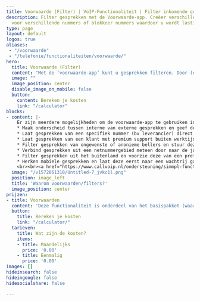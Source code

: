 ```yaml
---
title: Voorwaarde (Filter) | VoIP-Functionaliteit | Filter inkomende gesprekken
description: Filter gesprekken met de Voorwaarde-app. Creëer verschillende belroutes
  voor verschillende nummers of blokkeer nummers waardoor u wordt lastiggevallen.
type: page
layout: default
logos: true
aliases: 
 - "/voorwaarde"
 - "/telefonie/functionaliteiten/voorwaarde/"
hero:
  title: Voorwaarde (Filter)
  content: "Met de ‘voorwaarde-app’ kunt u gesprekken filteren. Door (delen van) het nummer te noteren kunt u aangeven hoe de telefooncentrale dit belletje afhandelt. Wordt u bijvoorbeeld lastig gevallen door een nummer? Vult dit nummer in als voorwaarde, met daarachter direct een voicemailbox."
  image: ""
  image_position: center
  disable_image_on_mobile: false
  button:
    content: Bereken je kosten
    link: "/calculator"
blocks:
- content: |-
    Er zijn meerdere mogelijkheden om de voorwaarde-app te gebruiken in uw belplan. Hieronder enkele voorbeelden:<br><br>
    * Maak onderscheid tussen interne van externe gesprekken en geef deze een andere route of prefix.<br>
    * Laat gesprekken van een specifiek nummer (bv leverancier) direct doorverbinden.<br>
    * Laat gesprekken van een klant met premium support buiten werktijd doorverbinden naar een supportmedewerker (‘slagboom’).<br>
    * Filter gesprekken van ongewenste of anonieme bellers en stuur deze naar de voicemail.<br>
    * Verbind gesprekken uit een netnummergebied meteen door naar de juiste vestiging.<br>
    * Filter gesprekken uit het buitenland en voorzie deze van een prefix (bv: Duitsland).<br>
    * Herken mobiele gesprekken en laat deze eerst naar een wachtrij gaan en daarna naar een bepaalde afdeling.<br>
    <br><br><a href="https://www.callvoip.nl/ondersteuning/simmpl-functionaliteiten/voorwaarde/" class="button">Hoe werkt het?</a>
  image: "/v1572861318/Untitled-7_jvkc1l.png"
  position: image_left
  title: 'Waarom voorwaarden/filters?'
  image_position: center
prijzen:
- title: Voorwaarden
  content: 'Deze functionaliteit is onderdeel van het basispakket (waar u €7,50 excl. BTW voor betaalt)'
  button:
    title: Bereken je kosten
    link: "/calculator/"
  tarieven:
    title: Wat zijn de kosten?
    items:
    - title: Maandelijks
      price: '0.00'
    - title: Eenmalig
      price: '0.00'
images: []
hideinsearch: false
hideingoogle: false
hidesocialshare: false

---
```

